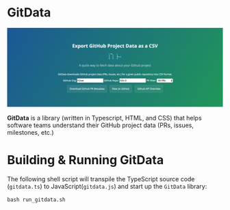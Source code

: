 GitData
=======
![alt text](images/gitdata_image.png)

**GitData** is a library (written in Typescript, HTML, and CSS) that helps software teams understand their GitHub project data (PRs, issues, milestones, etc.)

Building & Running GitData
===========================
The following shell script will transpile the TypeScript source code (`gitdata.ts`) to JavaScript(`gitdata.js`) and start up the `GitData` library:

```
bash run_gitdata.sh
```
